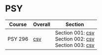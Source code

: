 # PSY

| Course | Overall | Section |
| ------ | ------- | ------- |
| PSY 296 | [csv](https://github.com/UCSD-Historical-Enrollment-Data/2024Spring/blob/main/overall/PSY%20296.csv) | Section 001: [csv](https://github.com/UCSD-Historical-Enrollment-Data/2024Spring/blob/main/section/PSY%20296_001.csv)<br>Section 002: [csv](https://github.com/UCSD-Historical-Enrollment-Data/2024Spring/blob/main/section/PSY%20296_002.csv)<br>Section 003: [csv](https://github.com/UCSD-Historical-Enrollment-Data/2024Spring/blob/main/section/PSY%20296_003.csv) |
